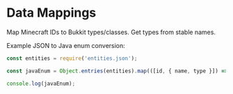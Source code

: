 # Data Mappings

Map Minecraft IDs to Bukkit types/classes. Get types from stable names.

Example JSON to Java enum conversion:

```js
const entities = require('entities.json');

const javaEnum = Object.entries(entities).map(([id, { name, type }]) => `${type}(EntityType.${type}, "${id}", "${name}"),`).join('\n');

console.log(javaEnum);
```
